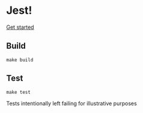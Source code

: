 # Jest!
[Get started](https://jestjs.io/docs/en/getting-started.html)

## Build
`make build`

## Test
`make test`

Tests intentionally left failing for illustrative purposes

